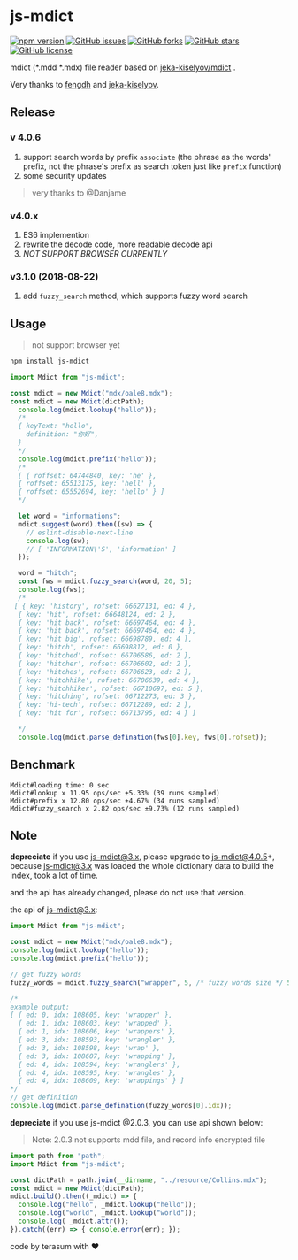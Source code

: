 # js-mdict

[![npm version](https://badge.fury.io/js/js-mdict.svg)](https://badge.fury.io/js/js-mdict)
[![GitHub issues](https://img.shields.io/github/issues/terasum/js-mdict.svg)](https://github.com/terasum/js-mdict/issues)
[![GitHub forks](https://img.shields.io/github/forks/terasum/js-mdict.svg)](https://github.com/terasum/js-mdict/network)
[![GitHub stars](https://img.shields.io/github/stars/terasum/js-mdict.svg)](https://github.com/terasum/js-mdict/stargazers)
[![GitHub license](https://img.shields.io/github/license/terasum/js-mdict.svg)](https://github.com/terasum/js-mdict/blob/develop/LICENSE)


mdict (*.mdd *.mdx) file reader based on [jeka-kiselyov/mdict](https://github.com/jeka-kiselyov/mdict) .

Very thanks to [fengdh](https://github.com/fengdh/mdict-js) and  [jeka-kiselyov](https://github.com/jeka-kiselyov/mdict).

## Release

### v 4.0.6

1. support search words by prefix `associate` (the phrase as the words' prefix, not the phrase's prefix as search token just like `prefix` function)
2. some security updates

> very thanks to @Danjame

### v4.0.x

1. ES6 implemention
2. rewrite the decode code, more readable decode api
3. *NOT SUPPORT BROWSER CURRENTLY*

### v3.1.0 (2018-08-22)

1. add `fuzzy_search` method, which supports fuzzy word search

## Usage

> not support browser yet

```bash
npm install js-mdict
```

```javascript
import Mdict from "js-mdict";

const mdict = new Mdict("mdx/oale8.mdx");
const mdict = new Mdict(dictPath);
  console.log(mdict.lookup("hello"));
  /*
  { keyText: "hello",
    definition: "你好",
  }
  */
  console.log(mdict.prefix("hello"));
  /*
  [ { roffset: 64744840, key: 'he' },
  { roffset: 65513175, key: 'hell' },
  { roffset: 65552694, key: 'hello' } ]
  */

  let word = "informations";
  mdict.suggest(word).then((sw) => {
    // eslint-disable-next-line
    console.log(sw);
    // [ 'INFORMATION\'S', 'information' ]
  });

  word = "hitch";
  const fws = mdict.fuzzy_search(word, 20, 5);
  console.log(fws);
  /*
 [ { key: 'history', rofset: 66627131, ed: 4 },
  { key: 'hit', rofset: 66648124, ed: 2 },
  { key: 'hit back', rofset: 66697464, ed: 4 },
  { key: 'hit back', rofset: 66697464, ed: 4 },
  { key: 'hit big', rofset: 66698789, ed: 4 },
  { key: 'hitch', rofset: 66698812, ed: 0 },
  { key: 'hitched', rofset: 66706586, ed: 2 },
  { key: 'hitcher', rofset: 66706602, ed: 2 },
  { key: 'hitches', rofset: 66706623, ed: 2 },
  { key: 'hitchhike', rofset: 66706639, ed: 4 },
  { key: 'hitchhiker', rofset: 66710697, ed: 5 },
  { key: 'hitching', rofset: 66712273, ed: 3 },
  { key: 'hi-tech', rofset: 66712289, ed: 2 },
  { key: 'hit for', rofset: 66713795, ed: 4 } ]

  */
  console.log(mdict.parse_defination(fws[0].key, fws[0].rofset));

```

## Benchmark

```
Mdict#loading time: 0 sec
Mdict#lookup x 11.95 ops/sec ±5.33% (39 runs sampled)
Mdict#prefix x 12.80 ops/sec ±4.67% (34 runs sampled)
Mdict#fuzzy_search x 2.82 ops/sec ±9.73% (12 runs sampled)
```

## Note

**depreciate** if you use js-mdict@3.x, please upgrade to js-mdict@4.0.5+,
because js-mdict@3.x was loaded the whole dictionary data to build the index,
took a lot of time.

and the api has already changed, please do not use that version.

the api of js-mdict@3.x:

```javascript
import Mdict from "js-mdict";

const mdict = new Mdict("mdx/oale8.mdx");
console.log(mdict.lookup("hello"));
console.log(mdict.prefix("hello"));

// get fuzzy words
fuzzy_words = mdict.fuzzy_search("wrapper", 5, /* fuzzy words size */ 5, /* edit_distance */);

/*
example output:
[ { ed: 0, idx: 108605, key: 'wrapper' },
  { ed: 1, idx: 108603, key: 'wrapped' },
  { ed: 1, idx: 108606, key: 'wrappers' },
  { ed: 3, idx: 108593, key: 'wrangler' },
  { ed: 3, idx: 108598, key: 'wrap' },
  { ed: 3, idx: 108607, key: 'wrapping' },
  { ed: 4, idx: 108594, key: 'wranglers' },
  { ed: 4, idx: 108595, key: 'wrangles' },
  { ed: 4, idx: 108609, key: 'wrappings' } ]
*/
// get definition
console.log(mdict.parse_defination(fuzzy_words[0].idx));
```



**depreciate** if you use js-mdict @2.0.3, you can use api shown below:

> Note: 2.0.3 not supports mdd file, and record info encrypted file

```javascript
import path from "path";
import Mdict from "js-mdict";

const dictPath = path.join(__dirname, "../resource/Collins.mdx");
const mdict = new Mdict(dictPath);
mdict.build().then((_mdict) => {
  console.log("hello", _mdict.lookup("hello"));
  console.log("world", _mdict.lookup("world"));
  console.log( _mdict.attr());
}).catch((err) => { console.error(err); });
```

code by terasum with ❤️
